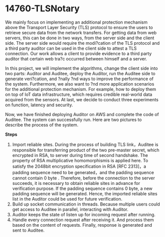 # 14760-TLSNotary

We mainly focus on implementing an additional protection mechanism above the Transport Layer Security (TLS) protocol to ensure the users to retrieve secure data from the network transfers. For getting data from web servers, this can be done in two ways, from the server side and the client side. The server side would require the modi?cation of the TLS protocol and a third party auditor can be used in the client side to attest a TLS connection. Our work allows a client to provide evidence to a third party auditor that certain web tra?c occurred between himself and a server. 

In this project, we will implement the algorithms, change the client side into two parts: Auditor and Auditee, deploy the Auditor, run the Auditee side to generate veri?cation, and ?nally ?nd ways to improve the performance of the system. Furthermore, we also want to ?nd more application scenarios for the additional protection mechanism. For example, how to deploy them on top of IoT data infrastructure, which requires credible real-world data acquired from the sensors. At last, we decide to conduct three experiments on function, latency and security. 

Now, we have finished deploying Auditor on AWS and complete the code of Auditee. The system can successfully run. Here are two pictures to describe the process of the system. 



**Steps**

1. Import reliable sites. During the process of building TLS link，Auditee is responsible for transferring product of the two pre-master secret, which encrypted in RSA, to server during time of second handshake. The property of RSA multiplicative homomorphismis is applied here. To satisfy the 2048bit encryption specification in RSA [RFC 2313]，a padding sequence need to be generated，and the padding sequence cannot contain 0 byte . Therefore, before the connection to the server succeeds, it is necessary to obtain reliable sites in advance for verification purpose. If the padding sequence contains 0 byte, a new padding sequence will be generated. Hence, the imported reliable sites list in the Auditor could be used for future verification.
2. Build up socket communication in threads. Because multiple users could get access to Auditee in parallel, interacting with Auditor.
3. Auditor keeps the state of listen up for incoming request after running.
4. Handle  every connection request after receiving it. And process them based on the content of requests. Finally, response is generated and sent to Auditee.

